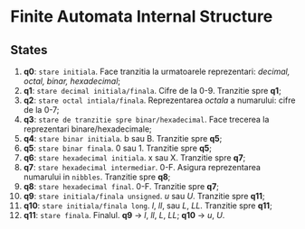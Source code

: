 # Finite Automata Internal Structure

## States

1. **q0**: `stare initiala`. Face tranzitia la urmatoarele reprezentari: _decimal, octal, binar, hexadecimal_;
2. **q1**: `stare decimal initiala/finala`. Cifre de la 0-9. Tranzitie spre **q1**;
3. **q2**: `stare octal intiala/finala`. Reprezentarea _octala_ a numarului: cifre de la 0-7;
4. **q3**: `stare de tranzitie spre binar/hexadecimal`. Face trecerea la reprezentari binare/hexadecimale;
5. **q4**: `stare binar initiala`. b sau B. Tranzitie spre **q5**;
6. **q5**: `stare binar finala`. 0 sau 1. Tranzitie spre **q5**;
7. **q6**: `stare hexadecimal initiala`. x sau X. Tranzitie spre **q7**;
8. **q7**: `stare hexadecimal intermediar`. 0-F. Asigura reprezentarea numarului in `nibbles`. Tranzitie spre **q8**;
9. **q8**: `stare hexadecimal final`. 0-F. Tranzitie spre **q7**;
10. **q9**: `stare initiala/finala unsigned`. _u_ sau _U_. Tranzitie spre **q11**;
11. **q10**: `stare initiala/finala long`. _l_, _ll_, sau _L_, _LL_. Tranzitie spre **q11**;
12. **q11**: `stare finala`. Finalul. **q9** -> _l_, _ll_, _L_, _LL_; **q10** -> _u_, _U_.
